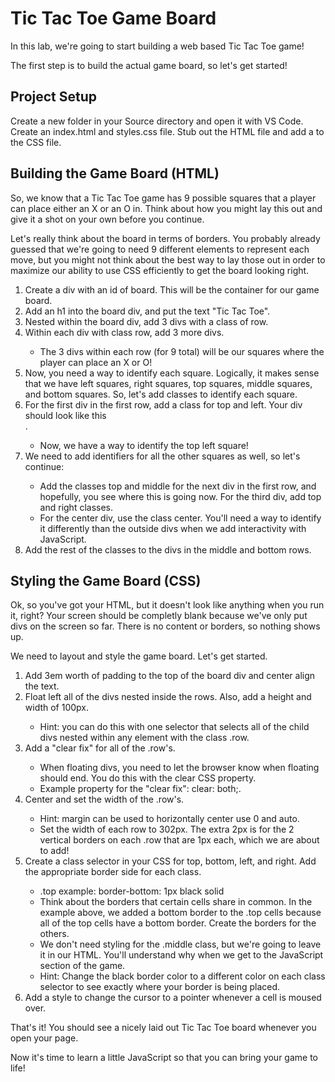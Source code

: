 <h1>Tic Tac Toe Game Board</h1>
In this lab, we're going to start building a web based Tic Tac Toe game!

The first step is to build the actual game board, so let's get started!

<h2>Project Setup</h2>
Create a new folder in your Source directory and open it with VS Code.
Create an index.html and styles.css file.
Stub out the HTML file and add a <link> to the CSS file.
<h2>Building the Game Board (HTML)</h2>
So, we know that a Tic Tac Toe game has 9 possible squares that a player can place either an X or an O in. Think about how you might lay this out and give it a shot on your own before you continue.

Let's really think about the board in terms of borders. You probably already guessed that we're going to need 9 different elements to represent each move, but you might not think about the best way to lay those out in order to maximize our ability to use CSS efficiently to get the board looking right.
<ol>
<li>Create a div with an id of board. This will be the container for our game board.</li>
<li>Add an h1 into the board div, and put the text "Tic Tac Toe".</li>
<li>Nested within the board div, add 3 divs with a class of row.</li>
<li>Within each div with class row, add 3 more divs.</li>
<ul>
<li>The 3 divs within each row (for 9 total) will be our squares where the player can place an X or O!</li>
</ul>
<li>Now, you need a way to identify each square. Logically, it makes sense that we have left squares, right squares, top squares, middle squares, and bottom squares. So, let's add classes to identify each square.</li>
<li>For the first div in the first row, add a class for top and left. Your div should look like this <div class="top left"></div>.</li>
<ul>
<li>Now, we have a way to identify the top left square!</li>
</ul>
<li>We need to add identifiers for all the other squares as well, so let's continue:</li>
<ul>
<li>Add the classes top and middle for the next div in the first row, and hopefully, you see where this is going now. For the third div, add top and right classes.</li>
<li>For the center div, use the class center. You'll need a way to identify it differently than the outside divs when we add interactivity with JavaScript.</li>
</ul>
<li>Add the rest of the classes to the divs in the middle and bottom rows.</li>
</ol>
<h2>Styling the Game Board (CSS)</h2>
Ok, so you've got your HTML, but it doesn't look like anything when you run it, right? Your screen should be completly blank because we've only put divs on the screen so far. There is no content or borders, so nothing shows up.

We need to layout and style the game board. Let's get started.

<ol>
<li>Add 3em worth of padding to the top of the board div and center align the text.</li>
<li>Float left all of the divs nested inside the rows. Also, add a height and width of 100px.</li>
<ul>
<li>Hint: you can do this with one selector that selects all of the child divs nested within any element with the class .row.</li>
</ul>
<li>Add a "clear fix" for all of the .row's.</li>
<ul>
<li>When floating divs, you need to let the browser know when floating should end. You do this with the clear CSS property.</li>
<li>Example property for the "clear fix": clear: both;.</li>
</ul>
<li>Center and set the width of the .row's.</li>
<ul>
<li>Hint: margin can be used to horizontally center use 0 and auto.</li>
<li>Set the width of each row to 302px. The extra 2px is for the 2 vertical borders on each .row that are 1px each, which we are about to add!</li>
</ul>
<li>Create a class selector in your CSS for top, bottom, left, and right. Add the appropriate border side for each class.</li>
<ul>
<li>.top example: border-bottom: 1px black solid</li>
<li>Think about the borders that certain cells share in common. In the example above, we added a bottom border to the .top cells because all of the top cells have a bottom border. Create the borders for the others.</li>
<li>We don't need styling for the .middle class, but we're going to leave it in our HTML. You'll understand why when we get to the JavaScript section of the game.</li>
<li>Hint: Change the black border color to a different color on each class selector to see exactly where your border is being placed.</li>
</ul>
<li>Add a style to change the cursor to a pointer whenever a cell is moused over.</li>
</ol>
That's it! You should see a nicely laid out Tic Tac Toe board whenever you open your page.

Now it's time to learn a little JavaScript so that you can bring your game to life!
